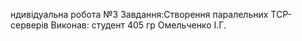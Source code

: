ндивідуальна робота №3
Завдання:Створення паралельних TCP-серверів
Виконав: студент 405 гр
Омельченко І.Г.